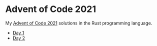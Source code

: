 # Advent of Code 2021

My [Advent of Code 2021](https://adventofcode.com/2021/) solutions in the Rust programming language.

- [Day 1](./day01)
- [Day 2](./day02)